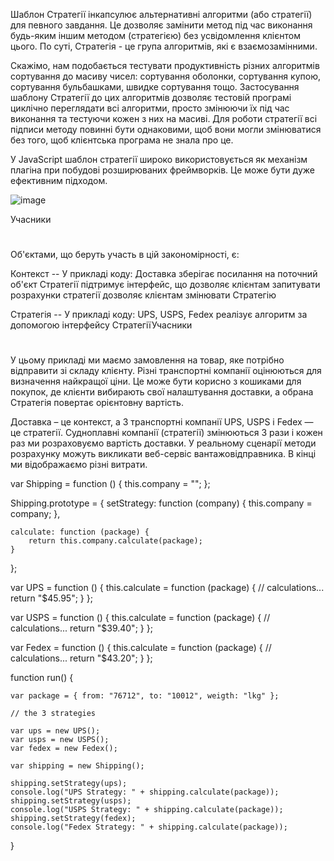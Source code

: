Шаблон Стратегії інкапсулює альтернативні алгоритми (або стратегії) для певного завдання. Це дозволяє замінити метод під час виконання будь-яким іншим методом (стратегією) без усвідомлення клієнтом цього. По суті, Стратегія - це група алгоритмів, які є взаємозамінними.

Скажімо, нам подобається тестувати продуктивність різних алгоритмів сортування до масиву чисел: сортування оболонки, сортування купою, сортування бульбашками, швидке сортування тощо. Застосування шаблону Стратегії до цих алгоритмів дозволяє тестовій програмі циклічно переглядати всі алгоритми, просто змінюючи їх під час виконання та тестуючи кожен з них на масиві. Для роботи стратегії всі підписи методу повинні бути однаковими, щоб вони могли змінюватися без того, щоб клієнтська програма не знала про це.

У JavaScript шаблон стратегії широко використовується як механізм плагіна при побудові розширюваних фреймворків. Це може бути дуже ефективним підходом.

![image](https://user-images.githubusercontent.com/46648541/227896352-3d747f7b-f85a-40c3-9c40-aee688503bff.png)


Учасники
#
Об'єктами, що беруть участь в цій закономірності, є:

Контекст -- У прикладі коду: Доставка
зберігає посилання на поточний об'єкт Стратегії
підтримує інтерфейс, що дозволяє клієнтам запитувати розрахунки стратегії
дозволяє клієнтам змінювати Стратегію

Стратегія -- У прикладі коду: UPS, USPS, Fedex
реалізує алгоритм за допомогою інтерфейсу СтратегіїУчасники
#

У цьому прикладі ми маємо замовлення на товар, яке потрібно відправити зі складу клієнту. Різні транспортні компанії оцінюються для визначення найкращої ціни. Це може бути корисно з кошиками для покупок, де клієнти вибирають свої налаштування доставки, а обрана Стратегія повертає орієнтовну вартість.

Доставка – це контекст, а 3 транспортні компанії UPS, USPS і Fedex — це стратегії. Судноплавні компанії (стратегії) змінюються 3 рази і кожен раз ми розраховуємо вартість доставки. У реальному сценарії методи розрахунку можуть викликати веб-сервіс вантажовідправника. В кінці ми відображаємо різні витрати.

var Shipping = function () {
    this.company = "";
};

Shipping.prototype = {
    setStrategy: function (company) {
        this.company = company;
    },

    calculate: function (package) {
        return this.company.calculate(package);
    }
};

var UPS = function () {
    this.calculate = function (package) {
        // calculations...
        return "$45.95";
    }
};

var USPS = function () {
    this.calculate = function (package) {
        // calculations...
        return "$39.40";
    }
};

var Fedex = function () {
    this.calculate = function (package) {
        // calculations...
        return "$43.20";
    }
};

function run() {

    var package = { from: "76712", to: "10012", weigth: "lkg" };

    // the 3 strategies

    var ups = new UPS();
    var usps = new USPS();
    var fedex = new Fedex();

    var shipping = new Shipping();

    shipping.setStrategy(ups);
    console.log("UPS Strategy: " + shipping.calculate(package));
    shipping.setStrategy(usps);
    console.log("USPS Strategy: " + shipping.calculate(package));
    shipping.setStrategy(fedex);
    console.log("Fedex Strategy: " + shipping.calculate(package));
}


